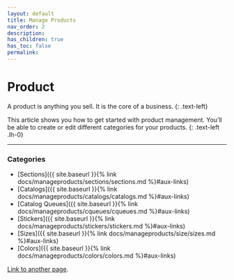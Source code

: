 ```yaml
---
layout: default
title: Manage Products
nav_order: 2
description:
has_children: true
has_toc: false
permalink:
---
```


# Product

A product is anything you sell. It is the core of a business.
{: .text-left}

This article shows you how to get started with product management. You’ll be able to create or edit different categories for your products.
{: .text-left .lh-0}

---

### Categories

- [Sections]({{ site.baseurl }}{% link docs/manageproducts/sections/sections.md %}#aux-links)
- [Catalogs]({{ site.baseurl }}{% link docs/manageproducts/catalogs/catalogs.md %}#aux-links)
- [Catalog Queues]({{ site.baseurl }}{% link docs/manageproducts/cqueues/cqueues.md %}#aux-links)
- [Stickers]({{ site.baseurl }}{% link docs/manageproducts/stickers/stickers.md %}#aux-links)
- [Sizes]({{ site.baseurl }}{% link docs/manageproducts/size/sizes.md %}#aux-links)
- [Colors]({{ site.baseurl }}{% link docs/manageproducts/colors/colors.md %}#aux-links)

[Link to another page](another-page).
